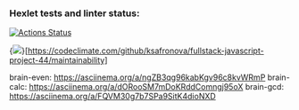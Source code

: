 ### Hexlet tests and linter status:
[![Actions Status](https://github.com/ksafronova/fullstack-javascript-project-44/actions/workflows/hexlet-check.yml/badge.svg)](https://github.com/ksafronova/fullstack-javascript-project-44/actions)

{<img src="https://api.codeclimate.com/v1/badges/764ae4d5afb1ce74e403/maintainability" />}[https://codeclimate.com/github/ksafronova/fullstack-javascript-project-44/maintainability]

brain-even: https://asciinema.org/a/ngZB3qg96kabKgv96c8kvWRmP
brain-calc: https://asciinema.org/a/dORooSM7mDoKRddComngj95oX
brain-gcd: https://asciinema.org/a/FQVM30g7b7SPa9SitK4dioNXD